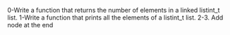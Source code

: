 0-Write a function that returns the number of elements in a linked listint_t list.
1-Write a function that prints all the elements of a listint_t list.
2-3. Add node at the end
